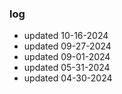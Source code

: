 ### log
- updated 10-16-2024
- updated 09-27-2024
- updated 09-01-2024
- updated 05-31-2024
- updated 04-30-2024